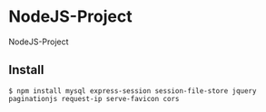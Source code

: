 # NodeJS-Project
NodeJS-Project

## Install

```
$ npm install mysql express-session session-file-store jquery paginationjs request-ip serve-favicon cors
```